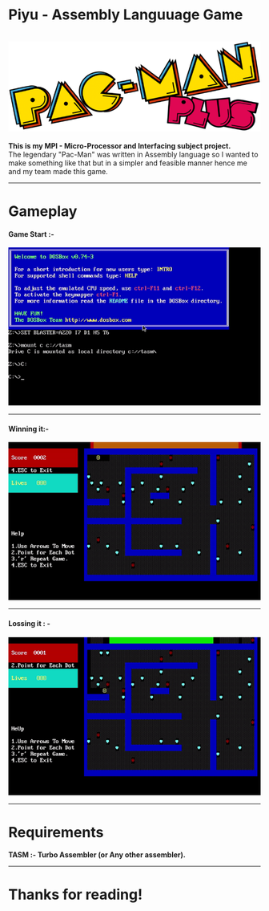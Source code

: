 # Piyu - Assembly Languuage Game
</br>
<img src = "https://github.com/prithvi-sharma/Projects/blob/master/Piyu%20-%20Assembly%20Language%20Game/Images/Piyu.png">
</br></br>
<strong>This is my MPI - Micro-Processor and Interfacing subject project.</strong></br>
The legendary "Pac-Man" was written in Assembly language so I wanted to make something like that but in a simpler and feasible manner hence me and my team made this game.
<hr>

# Gameplay

#### Game Start :-

<img src = "Piyu Start.gif">
<hr>

#### Winning it:- 

<img src = "Piyu Win.gif">
<hr>

#### Lossing it : - 

<img src = "Piyu Lose.gif">
<hr>

# Requirements

<strong>TASM :- Turbo Assembler (or Any other assembler).</strong>
<hr>

# Thanks for reading!
